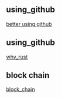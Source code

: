 ## using_github

[better using github](https://gitpitch.com/Xudong-huang/using_github/master)

## using_github
[why_rust](https://gitpitch.com/Xudong-huang/using_github/why_rust)

## block chain
[block_chain](https://gitpitch.com/Xudong-huang/using_github/blockchain)
